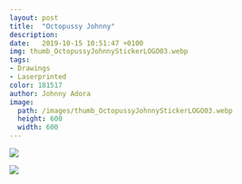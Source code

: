 ```yaml
---
layout: post
title:  "Octopussy Johnny"
description: 
date:   2019-10-15 10:51:47 +0100
img: thumb_OctopussyJohnnyStickerLOGO03.webp
tags: 
- Drawings
- Laserprinted
color: 181517
author: Johnny Adora
image:
  path: /images/thumb_OctopussyJohnnyStickerLOGO03.webp
  height: 600
  width: 600
---
```

![]({{site.baseurl}}/images/OctopussyJohnnyStickerLOGO03.webp)

![]({{site.baseurl}}/images/EDJoJoOcto.webp)